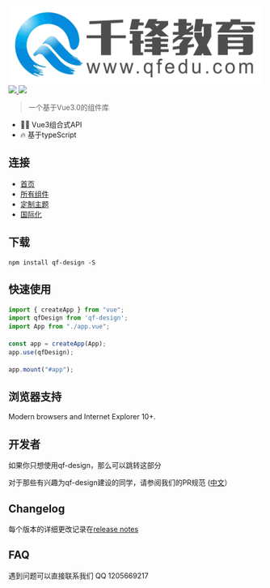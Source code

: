 <div aling="center">
  <img src="./docs/public/logo1.png" >
<div>

<div aling="center">
  <a href="https://www.npmjs.org/package/qf-design">
  <img src="https://img.shields.io/npm/v/qf-design.svg">
  </a>
  <a href="LICENSE">
  <img src="https://img.shields.io/badge/License-MIT-yellow.svg">
  </a>
<div>

> 一个基于Vue3.0的组件库

- 💪🏻 Vue3组合式API
- 🔥 基于typeScript

## 连接
- [首页](https://qf-design.github.io/qf-design/)
- [所有组件](https://qf-design.github.io/qf-design/components/button/button.html)
- [定制主题](https://qf-design.github.io/qf-design/guide/theming.html)
- [国际化](https://qf-design.github.io/qf-design/guide/i18n.html)

## 下载
```shell
npm install qf-design -S
```

## 快速使用
```javascript
import { createApp } from "vue";
import qfDesign from 'qf-design';
import App from "./app.vue";

const app = createApp(App);
app.use(qfDesign);

app.mount("#app");
```
## 浏览器支持

Modern browsers and Internet Explorer 10+.

## 开发者

如果你只想使用qf-design，那么可以跳转这部分

对于那些有兴趣为qf-design建设的同学，请参阅我们的PR规范
([中文](http://localhost:5173/guide/dev-guide.html)）

## Changelog
每个版本的详细更改记录在[release notes](https://github.com/qf-design/qf-design/releases)

## FAQ
遇到问题可以直接联系我们 QQ 1205669217